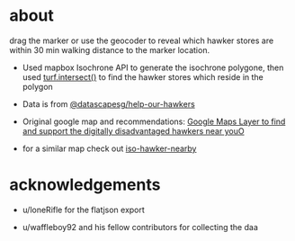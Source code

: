 # about

drag the marker or use the geocoder to reveal which hawker stores are within 30 min walking distance to the marker location.

* Used mapbox Isochrone API to generate the isochrone polygone, then used [turf.intersect()](https://turfjs.org/docs/) to find the hawker stores which reside in the polygon

* Data is from [@datascapesg/help-our-hawkers](https://github.com/datascapesg/help-our-hawkers)

* Original google map and recommendations: [Google Maps Layer to find and support the digitally disadvantaged hawkers near youO](https://www.reddit.com/r/singapore/comments/nret1k/update_google_maps_layer_to_find_and_support_the/)

* for a similar map check out [iso-hawker-nearby](https://github.com/weirdyang/iso-hawker-nearby)

# acknowledgements

* u/loneRifle for the flatjson export

* u/waffleboy92 and his fellow contributors for collecting the daa